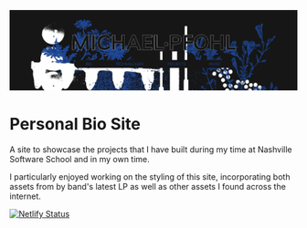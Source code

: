 ![Personal Bio Site Header](src/assets/images/main/nav-header.png)

# Personal Bio Site
A site to showcase the projects that I have built during my time at Nashville Software School and in my own time. 

I particularly enjoyed working on the styling of this site, incorporating both assets from by band's latest LP as well as other assets I found across the internet. 

[![Netlify Status](https://api.netlify.com/api/v1/badges/30e5e72c-3812-4c04-bee0-48e3fd558a7b/deploy-status)](https://app.netlify.com/sites/michael-pfohl/deploys)
